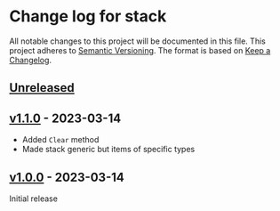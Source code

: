# Change log for stack
All notable changes to this project will be documented in this file.
This project adheres to [Semantic Versioning].
The format is based on [Keep a Changelog].
	
## [Unreleased]

## [v1.1.0] - 2023-03-14
- Added `Clear` method
- Made stack generic but items of specific types

## [v1.0.0] - 2023-03-14
Initial release

[Semantic Versioning]: http://semver.org
[Keep a Changelog]: http://keepachangelog.com
[Unreleased]: https://github.com/philhanna/stack/compare/v1.1.0..HEAD
[v1.1.0]: https://github.com/philhanna/stack/compare/v1.0.0..v1.1.0
[v1.0.0]: https://github.com/philhanna/stack/compare/551d347..v1.0.0

